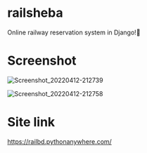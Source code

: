 # railsheba
Online railway reservation system in Django!🐥

# Screenshot

![Screenshot_20220412-212739](https://user-images.githubusercontent.com/82134898/162998493-9e22eeeb-015a-438a-a924-7ec78ca08c4a.png)

![Screenshot_20220412-212758](https://user-images.githubusercontent.com/82134898/162998549-e6696a42-74e9-4283-930c-82f5f7aba061.png)

# Site link

https://railbd.pythonanywhere.com/
